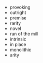 - provoking
- outright
- premise
- rarity
- novel
- run of the mill
- intrinsic 
- in place
- monolithic
- arity
